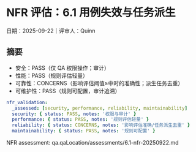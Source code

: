 # NFR 评估：6.1 用例失效与任务派生

日期：2025-09-22｜评审人：Quinn

## 摘要

- 安全：PASS（仅 QA 权限操作；审计）
- 性能：PASS（规则评估轻量）
- 可靠性：CONCERNS（影响评估阈值≥中时的准确性；派生任务去重）
- 可维护性：PASS（规则可配置，审计追溯）

```yaml
nfr_validation:
  _assessed: [security, performance, reliability, maintainability]
  security: { status: PASS, notes: '权限与审计' }
  performance: { status: PASS, notes: '规则评估轻量' }
  reliability: { status: CONCERNS, notes: '影响评估准确/任务派生去重' }
  maintainability: { status: PASS, notes: '规则可配置' }
```

NFR assessment: qa.qaLocation/assessments/6.1-nfr-20250922.md

